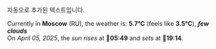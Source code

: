 
자동으로 추가된 텍스트입니다.

<!--START_SECTION:weather:moscow-->
Currently in **Moscow** (RU), the weather is: **5.7°C** (feels like **3.5°C**), ***few clouds***<br/>
On *April 05, 2025*, the *sun rises* at 🌅**05:49** and *sets* at 🌇**19:14**.
<!--END_SECTION:weather-->

